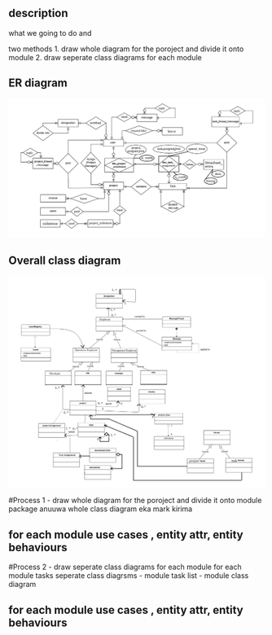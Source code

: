 ## description
what we going to do and 

two methods 
	1. draw whole diagram for the poroject and divide it onto module
	2. draw seperate class diagrams for each module


## ER diagram
<img src="./diagrams/erd.png">

## Overall class diagram
<img src="./diagrams/cls.png">


#Process 1 - draw whole diagram for the poroject and divide it onto module
package anuuwa whole class diagram eka mark kirima

for each module use cases , entity attr, entity behaviours
---------------



#Process 2 - draw seperate class diagrams for each module
for each module tasks seperate class diagrsms
	- module task list
	- module class diagram

for each module use cases , entity attr, entity behaviours
---------------

